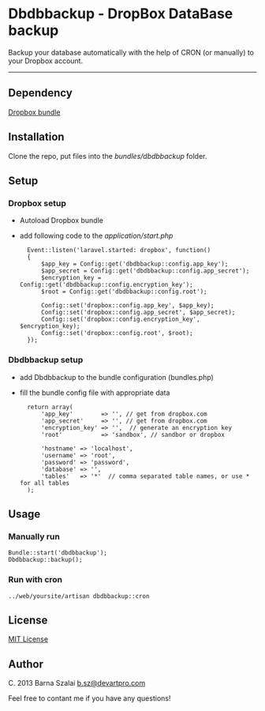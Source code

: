 # Dbdbbackup - DropBox DataBase backup

Backup your database automatically with the help of CRON (or manually) to your Dropbox account.

***

## Dependency

[Dropbox bundle](http://bundles.laravel.com/bundle/dropbox)   

## Installation

Clone the repo, put files into the _bundles/dbdbbackup_ folder.

## Setup

### Dropbox setup

* Autoload Dropbox bundle
* add following code to the _application/start.php_

        Event::listen('laravel.started: dropbox', function()
        {        
  	        $app_key = Config::get('dbdbbackup::config.app_key');
	        $app_secret = Config::get('dbdbbackup::config.app_secret');
	        $encryption_key = Config::get('dbdbbackup::config.encryption_key');
	        $root = Config::get('dbdbbackup::config.root');       
	        
            Config::set('dropbox::config.app_key', $app_key); 
            Config::set('dropbox::config.app_secret', $app_secret);
            Config::set('dropbox::config.encryption_key', $encryption_key);
            Config::set('dropbox::config.root', $root); 
        });
    
### Dbdbbackup setup    
    
* add Dbdbbackup to the bundle configuration (bundles.php)
* fill the bundle config file with appropriate data

        return array(
            'app_key'        => '', // get from dropbox.com
     	    'app_secret'     => '', // get from dropbox.com
     	    'encryption_key' => '',  // generate an encryption key
         	'root'           => 'sandbox', // sandbor or dropbox
	
         	'hostname' => 'localhost',
         	'username' => 'root',
         	'password' => 'password',
         	'database' => '',
         	'tables'   => '*'  // comma separated table names, or use * for all tables
        );
    
## Usage

### Manually run

    Bundle::start('dbdbbackup');
    Dbdbbackup::backup();	

### Run with cron

    ../web/yoursite/artisan dbdbbackup::cron

## License 

[MIT License](http://www.opensource.org/licenses/MIT)

## Author

C. 2013 Barna Szalai <b.sz@devartpro.com>

Feel free to contant me if you have any questions!



